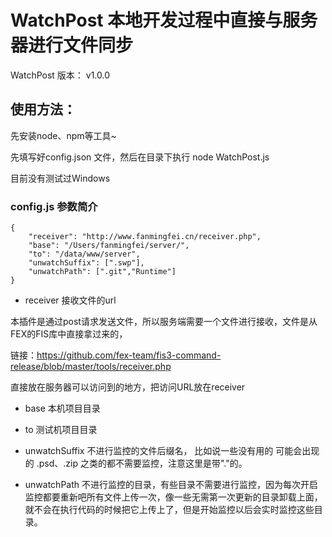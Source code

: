# WatchPost 本地开发过程中直接与服务器进行文件同步

WatchPost
版本： v1.0.0

## 使用方法：

先安装node、npm等工具~

先填写好config.json 文件，然后在目录下执行 node WatchPost.js

目前没有测试过Windows


### config.js 参数简介

    {
        "receiver": "http://www.fanmingfei.cn/receiver.php",
        "base": "/Users/fanmingfei/server/",
        "to": "/data/www/server",
        "unwatchSuffix": [".swp"],
        "unwatchPath": [".git","Runtime"]
    }


* receiver 接收文件的url

本插件是通过post请求发送文件，所以服务端需要一个文件进行接收，文件是从FEX的FIS库中直接拿过来的，

链接：<https://github.com/fex-team/fis3-command-release/blob/master/tools/receiver.php>

直接放在服务器可以访问到的地方，把访问URL放在receiver

* base 本机项目目录

* to 测试机项目目录

* unwatchSuffix 不进行监控的文件后缀名， 比如说一些没有用的 可能会出现的 .psd、.zip 之类的都不需要监控，注意这里是带"."的。

* unwatchPath 不进行监控的目录，有些目录不需要进行监控，因为每次开启监控都要重新吧所有文件上传一次，像一些无需第一次更新的目录卸载上面，就不会在执行代码的时候把它上传上了，但是开始监控以后会实时监控这些目录。


